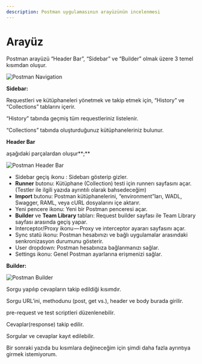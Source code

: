 ```yaml
---
description: Postman uygulamasının arayüzünün incelenmesi
---
```


# Arayüz

Postman arayüzü “Header Bar”, “Sidebar” ve “Builder” olmak üzere 3 temel kısımdan oluşur.

![Postman Navigation](https://cdn-images-1.medium.com/max/1600/1*e2BX1IxelViyiKmIIw0PrA.png)

**Sidebar:**

Requestleri ve kütüphaneleri yönetmek ve takip etmek için, “History” ve “Collections” tablarını içerir.

“History” tabında geçmiş tüm requestleriniz listelenir.

“Collections” tabında oluşturduğunuz kütüphaneleriniz bulunur.

**Header Bar**

aşağıdaki parçalardan oluşur**;**

![Postman Header Bar](https://cdn-images-1.medium.com/max/1600/1*V8CmOdCWabK8Gs2SYn9X1Q.png)

* Sidebar geçiş ikonu : Sidebarı gösterip gizler.
* **Runner** butonu: Kütüphane \(Collection\) testi için runnerı sayfasını açar. \(Testler ile ilgili yazıda ayrıntılı olarak bahsedeceğim\)
* **Import** butonu: Postman kütüphanelerini, “environment”ları, WADL, Swagger, RAML, veya cURL dosyalarını içe aktarır.
* Yeni pencere ikonu: Yeni bir Postman penceresi açar.
* **Builder** ve **Team Library** tabları: Request builder sayfası ile Team Library sayfası arasında geçiş yapar.
* Interceptor/Proxy ikonu — Proxy ve interceptor ayararı sayfasını açar.
* Sync statü ikonu: Postman hesabınızı ve bağlı uygulamalar arasındaki senkronizasyon durumunu gösterir.
* User dropdown: Postman hesabınıza bağlanmanızı sağlar.
* Settings ikonu: Genel Postman ayarlarına erişmenizi sağlar.

**Builder:**

![Postman Builder](https://cdn-images-1.medium.com/max/1600/1*jQd3RK2y5_4vIfW2Q-M9LQ.png)

Sorgu yapılıp cevapların takip edildiği kısımdır.

Sorgu URL’ini, methodunu \(post, get vs.\), header ve body burada girilir.

pre-request ve test scriptleri düzenlenebilir.

Cevaplar\(response\) takip edilir.

Sorgular ve cevaplar kayıt edilebilir.

Bir sonraki yazıda bu kısımlara değineceğim için şimdi daha fazla ayrıntıya girmek istemiyorum.  


